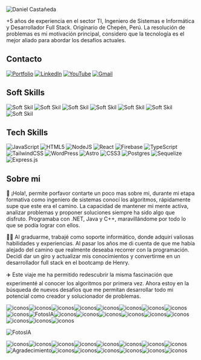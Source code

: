 ![Daniel Castañeda](https://res.cloudinary.com/desaac6ma/image/upload/v1706631336/Slider%20portfolio/Daniel_Casta%C3%B1eda_git_sgsbah.png)

+5 años de experiencia en el sector TI, Ingeniero de Sistemas e Informática y Desarrollador Full Stack. Originario de Chepén, Perú. La resolución de problemas es mi motivación principal, considero que la tecnología es el mejor aliado para abordar los desafíos actuales.
## Contacto
[![Portfolio](https://img.shields.io/badge/Portfolio-003399?style=for-the-badge&logo=netlify&logoColor=white)](https://www.linkedin.com/in/luis-daniel-casta%C3%B1eda-abanto/) [![LinkedIn](https://img.shields.io/badge/linkedin-%230077B5.svg?style=for-the-badge&logo=linkedin&logoColor=white)](https://portfolio-danielcastdev.netlify.app/) [![YouTube](https://img.shields.io/badge/YouTube-%23FF0000.svg?style=for-the-badge&logo=YouTube&logoColor=white)](https://www.youtube.com/channel/UCtTb5WgJCkNAT4q5mAxNskg) [![Gmail](https://img.shields.io/badge/castanedad121@gmail.com-D14836?style=for-the-badge&logo=gmail&logoColor=white)](mailto:castanedad121@gmail.com)

## Soft Skills
![Soft Skil](https://img.shields.io/badge/Trabajo_en_equipo-%2320232a.svg?style=for-the-badge&logo=prisma&logoColor=white) ![Soft Skil](https://img.shields.io/badge/inteligencia_emocional-ffcd00.svg?style=for-the-badge&logo=prisma&logoColor=000000)  ![Soft Skil](https://img.shields.io/badge/perseverancia-EF1970?style=for-the-badge&logo=prisma&logoColor=white) ![Soft Skil](https://img.shields.io/badge/actitud_positiva-%23F46800.svg?style=for-the-badge&logo=prisma&logoColor=white) ![Soft Skil](https://img.shields.io/badge/pensamiento_analítico_y_lógico-%23FF0000.svg?style=for-the-badge&logo=prisma&logoColor=white) ![Soft Skil](https://img.shields.io/badge/aprendizaje_ágil-00B2FF?style=for-the-badge&logo=prisma&logoColor=white) ![Soft Skil](https://img.shields.io/badge/análisis_y_resolución_de_problemas-00C300?style=for-the-badge&logo=prisma&logoColor=white) 

## Tech Skills
![JavaScript](https://img.shields.io/badge/javascript-%23323330.svg?style=for-the-badge&logo=javascript&logoColor=%23F7DF1E) ![HTML5](https://img.shields.io/badge/html5-%23E34F26.svg?style=for-the-badge&logo=html5&logoColor=white) ![NodeJS](https://img.shields.io/badge/node.js-6DA55F?style=for-the-badge&logo=node.js&logoColor=white) ![React](https://img.shields.io/badge/react-%2320232a.svg?style=for-the-badge&logo=react&logoColor=%2361DAFB) ![Firebase](https://img.shields.io/badge/Firebase-039BE5?style=for-the-badge&logo=Firebase&logoColor=white) ![TypeScript](https://img.shields.io/badge/typescript-%23007ACC.svg?style=for-the-badge&logo=typescript&logoColor=white) ![TailwindCSS](https://img.shields.io/badge/tailwindcss-%2338B2AC.svg?style=for-the-badge&logo=tailwind-css&logoColor=white) ![WordPress](https://img.shields.io/badge/WordPress-%23117AC9.svg?style=for-the-badge&logo=WordPress&logoColor=white) ![Astro](https://img.shields.io/badge/astro-%232C2052.svg?style=for-the-badge&logo=astro&logoColor=white)  ![CSS3](https://img.shields.io/badge/css3-%231572B6.svg?style=for-the-badge&logo=css3&logoColor=white) ![Postgres](https://img.shields.io/badge/postgres-%23316192.svg?style=for-the-badge&logo=postgresql&logoColor=white) ![Sequelize](https://img.shields.io/badge/Sequelize-52B0E7?style=for-the-badge&logo=Sequelize&logoColor=white) ![Express.js](https://img.shields.io/badge/express.js-%23404d59.svg?style=for-the-badge&logo=express&logoColor=%2361DAFB)
## Sobre mi
👋 ¡Hola!, permite porfavor contarte un poco mas sobre mi, durante mi etapa formativa como ingeniero de sistemas conocí los algoritmos, rápidamente supe que este era el camino. La capacidad de mantener mi mente activa, analizar problemas y proponer soluciones siempre ha sido algo que disfruto. Programaba con .NET, Java y C++, maravillándome por todo lo que se podía lograr con ellos.

👨‍🎓 Al graduarme, trabajé como soporte informático, donde adquirí valiosas habilidades y experiencias. Al pasar los años me di cuenta de que me había alejado del camino que realmente deseaba recorrer con la programación. Decidí dar un giro y actualizar mis conocimientos y convertirme en un desarrollador full stack en el bootcamp de Henry.

✈️ Este viaje me ha permitido redescubrir la misma fascinación que experimenté al conocer los algoritmos por primera vez. Ahora estoy en la búsqueda de nuevos desafíos que me permitan desarrollar todo mi potencial como creador y solucionador de problemas.

![iconos](https://img.shields.io/badge/-0fffff?style=for-the-badge)![iconos](https://img.shields.io/badge/-0fffff?style=for-the-badge)![iconos](https://img.shields.io/badge/-0fffff?style=for-the-badge)![iconos](https://img.shields.io/badge/-0fffff?style=for-the-badge)![iconos](https://img.shields.io/badge/-0fffff?style=for-the-badge)![iconos](https://img.shields.io/badge/-0fffff?style=for-the-badge)![iconos](https://img.shields.io/badge/-0fffff?style=for-the-badge)![iconos](https://img.shields.io/badge/-0fffff?style=for-the-badge)![iconos](https://img.shields.io/badge/-0fffff?style=for-the-badge)![FotosIA](https://blogger.googleusercontent.com/img/b/R29vZ2xl/AVvXsEjsyLi4EHgOTibvFQ5p_XrsHhfHd0g1XxodwytM9a7Rsq0cUNNeo_ImioGzgf9zKoAmYgKj3_LmT10JOso-i2oWV8GWbbsjQxJ-tCDNN848tUNToCMQa5WFA_UiRQYWAYQ1RG9GV-X0PWplwlXLboty5Qx93x0engGyOhqffjx_I4RZS4XuzguTkkX7vB-M/s320/IA%20fotos.gif)![iconos](https://img.shields.io/badge/-0fffff?style=for-the-badge)![iconos](https://img.shields.io/badge/-0fffff?style=for-the-badge)![iconos](https://img.shields.io/badge/-0fffff?style=for-the-badge)![iconos](https://img.shields.io/badge/-0fffff?style=for-the-badge)![iconos](https://img.shields.io/badge/-0fffff?style=for-the-badge)![iconos](https://img.shields.io/badge/-0fffff?style=for-the-badge)![iconos](https://img.shields.io/badge/-0fffff?style=for-the-badge)![iconos](https://img.shields.io/badge/-0fffff?style=for-the-badge)![iconos](https://img.shields.io/badge/-0fffff?style=for-the-badge)

![FotosIA](https://www.freecodecamp.org/news/content/images/2022/11/hire-full-stack-developers1546507474317-1.gif)


![iconos](https://img.shields.io/badge/_-000?style=for-the-badge)![iconos](https://img.shields.io/badge/_-000?style=for-the-badge)![iconos](https://img.shields.io/badge/_-000?style=for-the-badge)![iconos](https://img.shields.io/badge/_-000?style=for-the-badge)![iconos](https://img.shields.io/badge/_-000?style=for-the-badge)![iconos](https://img.shields.io/badge/_-000?style=for-the-badge)![iconos](https://img.shields.io/badge/_-000?style=for-the-badge)![iconos](https://img.shields.io/badge/_-000?style=for-the-badge)![Agradecimiento](https://img.shields.io/badge/¡Gracias_por_explorar_mi_perfil_y_conocer_más_sobre_mí!-00C300?style=for-the-badge)![iconos](https://img.shields.io/badge/_-000?style=for-the-badge)![iconos](https://img.shields.io/badge/_-000?style=for-the-badge)![iconos](https://img.shields.io/badge/_-000?style=for-the-badge)![iconos](https://img.shields.io/badge/_-000?style=for-the-badge)![iconos](https://img.shields.io/badge/_-000?style=for-the-badge)![iconos](https://img.shields.io/badge/_-000?style=for-the-badge)

